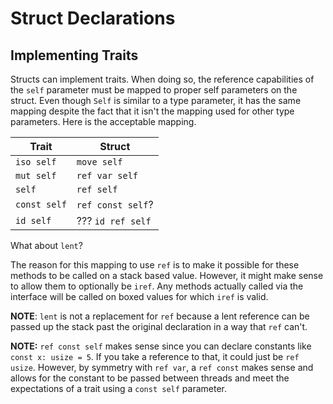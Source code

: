 # Struct Declarations

## Implementing Traits

Structs can implement traits. When doing so, the reference capabilities of the `self` parameter must
be mapped to proper self parameters on the struct. Even though `Self` is similar to a type
parameter, it has the same mapping despite the fact that it isn't the mapping used for other type
parameters. Here is the acceptable mapping.

| Trait        | Struct            |
| ------------ | ----------------- |
| `iso self`   | `move self`       |
| `mut self`   | `ref var self`    |
| `self`       | `ref self`        |
| `const self` | `ref const self`? |
| `id self`    | ??? `id ref self` |

What about `lent`?

The reason for this mapping to use `ref` is to make it possible for these methods to be called on a
stack based value. However, it might make sense to allow them to optionally be `iref`. Any methods
actually called via the interface will be called on boxed values for which `iref` is valid.

**NOTE**: `lent` is not a replacement for `ref` because a lent reference can be passed up the
stack past the original declaration in a way that `ref` can't.

**NOTE:** `ref const self` makes sense since you can declare constants like `const x: usize = 5`. If
you take a reference to that, it could just be `ref usize`. However, by symmetry with `ref var`, a
`ref const` makes sense and allows for the constant to be passed between threads and meet the
expectations of a trait using a `const self` parameter.
